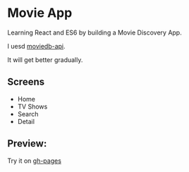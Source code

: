 # Movie App

Learning React and ES6 by building a Movie Discovery App.

I uesd [moviedb-api](https://www.themoviedb.org/).

It will get better gradually.

## Screens

- Home
- TV Shows
- Search
- Detail

## Preview:

Try it on [gh-pages](https://soromi.github.io/movie_app/)
